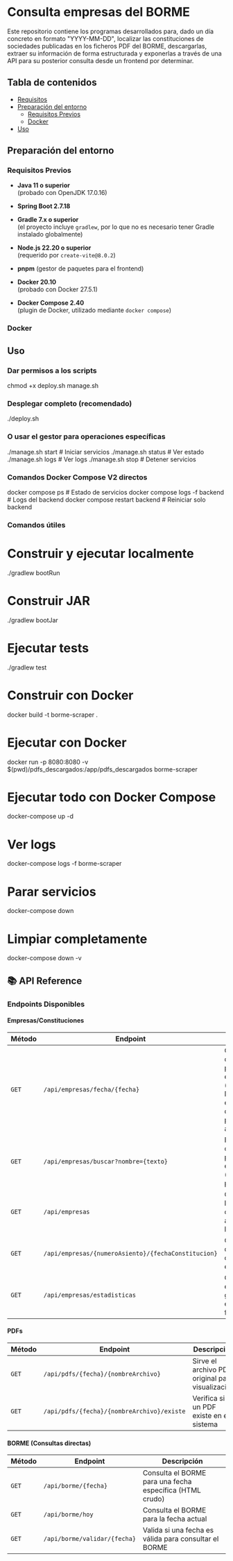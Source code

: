 # Consulta empresas del BORME

Este repositorio contiene los programas desarrollados para, dado un día concreto en formato "YYYY-MM-DD", localizar las constituciones de sociedades publicadas en los ficheros PDF del BORME, descargarlas, extraer su información de forma estructurada y exponerlas a través de una API para su posterior consulta desde un frontend por determinar.

## Tabla de contenidos

- [Requisitos](#requisitos)
- [Preparación del entorno](#preparación-del-entorno)
  - [Requisitos Previos](#requisitos-previos)
  - [Docker](#docker)
- [Uso](#uso)



## Preparación del entorno

### Requisitos Previos

- **Java 11 o superior**  
  (probado con OpenJDK 17.0.16)
- **Spring Boot 2.7.18**
- **Gradle 7.x o superior**  
  (el proyecto incluye `gradlew`, por lo que no es necesario tener Gradle instalado globalmente)

- **Node.js 22.20 o superior**  
  (requerido por `create-vite@8.0.2`)
- **pnpm** (gestor de paquetes para el frontend)
  
  
- **Docker 20.10**  
  (probado con Docker 27.5.1)
- **Docker Compose 2.40**  
  (plugin de Docker, utilizado mediante `docker compose`)





### Docker


## Uso

### Dar permisos a los scripts
chmod +x deploy.sh manage.sh

### Desplegar completo (recomendado)
./deploy.sh

### O usar el gestor para operaciones específicas
./manage.sh start     # Iniciar servicios
./manage.sh status    # Ver estado
./manage.sh logs      # Ver logs
./manage.sh stop      # Detener servicios

### Comandos Docker Compose V2 directos
docker compose ps              # Estado de servicios
docker compose logs -f backend # Logs del backend
docker compose restart backend # Reiniciar solo backend


### Comandos útiles


# Construir y ejecutar localmente
./gradlew bootRun

# Construir JAR
./gradlew bootJar

# Ejecutar tests
./gradlew test

# Construir con Docker
docker build -t borme-scraper .

# Ejecutar con Docker
docker run -p 8080:8080 -v $(pwd)/pdfs_descargados:/app/pdfs_descargados borme-scraper

# Ejecutar todo con Docker Compose
docker-compose up -d

# Ver logs
docker-compose logs -f borme-scraper

# Parar servicios
docker-compose down

# Limpiar completamente
docker-compose down -v


## 📚 API Reference

### Endpoints Disponibles

#### **Empresas/Constituciones**

| Método | Endpoint | Descripción |
|--------|----------|-------------|
| `GET` | `/api/empresas/fecha/{fecha}` | Obtiene constituciones para una fecha específica (formato: YYYY-MM-DD). Si no existen datos, los descarga y procesa automáticamente |
| `GET` | `/api/empresas/buscar?nombre={texto}` | Busca constituciones por nombre de empresa (búsqueda parcial) |
| `GET` | `/api/empresas` | Obtiene todas las constituciones almacenadas en la base de datos |
| `GET` | `/api/empresas/{numeroAsiento}/{fechaConstitucion}` | Obtiene los detalles de una constitución específica |
| `GET` | `/api/empresas/estadisticas` | Obtiene estadísticas generales (total empresas, fechas, etc.) |

#### **PDFs**

| Método | Endpoint | Descripción |
|--------|----------|-------------|
| `GET` | `/api/pdfs/{fecha}/{nombreArchivo}` | Sirve el archivo PDF original para visualización |
| `GET` | `/api/pdfs/{fecha}/{nombreArchivo}/existe` | Verifica si un PDF existe en el sistema |

#### **BORME (Consultas directas)**

| Método | Endpoint | Descripción |
|--------|----------|-------------|
| `GET` | `/api/borme/{fecha}` | Consulta el BORME para una fecha específica (HTML crudo) |
| `GET` | `/api/borme/hoy` | Consulta el BORME para la fecha actual |
| `GET` | `/api/borme/validar/{fecha}` | Valida si una fecha es válida para consultar el BORME |



